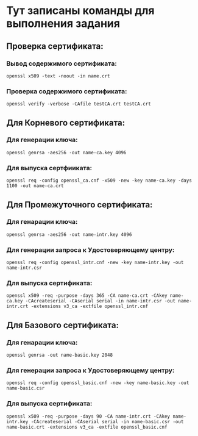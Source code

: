 # Тут записаны команды для выполнения задания
 
## Проверка сертификата:

### Вывод содержимого сертификата:

```
openssl x509 -text -noout -in name.crt
```

### Проверка содержимого сертификата:

```
openssl verify -verbose -CAfile testCA.crt testCA.crt
```





## Для Корневого сертификата:

### Для генерации ключа:
```
openssl genrsa -aes256 -out name-ca.key 4096
```

### Для выпуска сертфииката:
```
openssl req -config openssl_ca.cnf -x509 -new -key name-ca.key -days 1100 -out name-ca.crt
```





## Для Промежуточного сертификата:

### Для генарации ключа:
```
openssl genrsa -aes256 -out name-intr.key 4096
```

### Для генерации запроса к Удостоверяющему центру:
```
openssl req -config openssl_intr.cnf -new -key name-intr.key -out name-intr.csr
```

### Для выпуска сертификата:
```
openssl x509 -req -purpose -days 365 -CA name-ca.crt -CAkey name-ca.key -CAcreateserial -CAserial serial -in name-intr.csr -out name-intr.crt -extensions v3_ca -extfile openssl_intr.cnf
``` 





## Для Базового сертификата:

### Для генарации ключа:
```
openssl genrsa -out name-basic.key 2048
```

### Для генерации запроса к Удостоверяющему центру:
```
openssl req -config openssl_basic.cnf -new -key name-basic.key -out name-basic.csr
```

### Для выпуска сертификата:
```
openssl x509 -req -purpose -days 90 -CA name-intr.crt -CAkey name-intr.key -CAcreateserial -CAserial serial -in name-basic.csr -out name-basic.crt -extensions v3_ca -extfile openssl_basic.cnf
``` 
